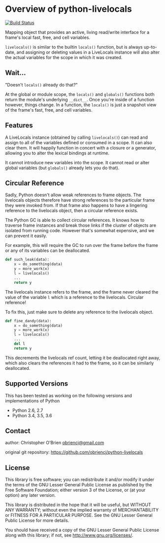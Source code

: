 # Overview of python-livelocals

[![Build Status](https://travis-ci.org/obriencj/python-livelocals.svg?branch=master)](https://travis-ci.org/obriencj/python-livelocals)

Mapping object that provides an active, living read/write interface
for a frame's local fast, free, and cell variables.

`livelocals()` is similar to the builtin `locals()` function, but is
always up-to-date, and assigning or deleting values in a LiveLocals
instance will also alter the actual variables for the scope in which
it was created.

[python]: http://python.org "Python"


## Wait...

"Doesn't `locals()` already do that?"

At the global or module scope, the `locals()` and `globals()`
functions both return the module's underlying `__dict__`. Once you're
inside of a function however, things change. In a function, the
`locals()` is just a snapshot view of the frame's fast, free, and cell
variables.


## Features

A LiveLocals instance (obtained by calling `livelocals()`) can read
and assign to all of the variables defined or consumed in a scope. It
can also clear them.  It will happily function in concert with a
closure or a generator, allowing you to alter the lexical bindings at
runtime.

It cannot introduce new variables into the scope. It cannot read or
alter global variables (but `globals()` already lets you do that).


## Circular Reference

Sadly, Python doesn't allow weak references to frame objects. The
livelocals objects therefore have strong references to the particular
frame they were invoked from. If that frame also happens to have a
lingering reference to the livelocals object, then a circular
reference exists.

The Python GC is able to collect circular references. It knows how to
traverse frame instances and break those links if the cluster of
objects are isolated from running code. However that's somewhat
expensive, and we can prevent it easily.

For example, this will require the GC to run over the frame before the
frame or any of its variables can be deallocated.
```python
def such_leak(data):
    x = do_something(data)
    y = more_work(x)
    l = livelocals()
    ...
    return y
```

The livelocals instance refers to the frame, and the frame never
cleared the value of the variable `l` which is a reference to the
livelocals. Circular reference!

To fix this, just make sure to delete any reference to the livelocals
object.
```python
def fine_dandy(data):
    x = do_something(data)
    y = more_work(x)
    l = livelocals()
    ...
    del l
    return y
```

This decrements the livelocals ref count, letting it be deallocated
right away, which also clears the references it had to the frame, so
it can be similarly deallocated.


## Supported Versions

This has been tested as working on the following versions and
implementations of Python

* Python 2.6, 2.7
* Python 3.4, 3.5, 3.6


## Contact

author: Christopher O'Brien <obriencj@gmail.com>

original git repository: <https://github.com/obriencj/python-livelocals>


## License

This library is free software; you can redistribute it and/or modify
it under the terms of the GNU Lesser General Public License as
published by the Free Software Foundation; either version 3 of the
License, or (at your option) any later version.

This library is distributed in the hope that it will be useful, but
WITHOUT ANY WARRANTY; without even the implied warranty of
MERCHANTABILITY or FITNESS FOR A PARTICULAR PURPOSE.  See the GNU
Lesser General Public License for more details.

You should have received a copy of the GNU Lesser General Public
License along with this library; if not, see
<http://www.gnu.org/licenses/>.
